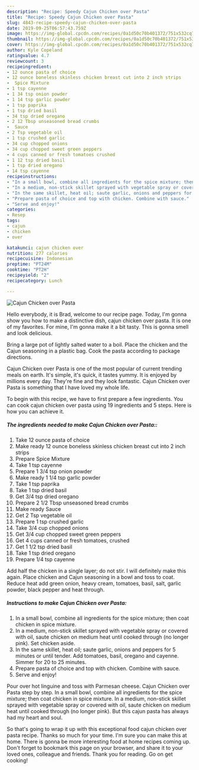 ```yaml
---
description: "Recipe: Speedy Cajun Chicken over Pasta"
title: "Recipe: Speedy Cajun Chicken over Pasta"
slug: 4843-recipe-speedy-cajun-chicken-over-pasta
date: 2019-09-25T06:57:43.759Z
image: https://img-global.cpcdn.com/recipes/0a1d50c70b401372/751x532cq70/cajun-chicken-over-pasta-recipe-main-photo.jpg
thumbnail: https://img-global.cpcdn.com/recipes/0a1d50c70b401372/751x532cq70/cajun-chicken-over-pasta-recipe-main-photo.jpg
cover: https://img-global.cpcdn.com/recipes/0a1d50c70b401372/751x532cq70/cajun-chicken-over-pasta-recipe-main-photo.jpg
author: Kyle Copeland
ratingvalue: 4.7
reviewcount: 3
recipeingredient:
- 12 ounce pasta of choice
- 12 ounce boneless skinless chicken breast cut into 2 inch strips
-  Spice Mixture
- 1 tsp cayenne
- 1 34 tsp onion powder
- 1 14 tsp garlic powder
- 1 tsp paprika
- 1 tsp dried basil
- 34 tsp dried oregano
- 2 12 Tbsp unseasoned bread crumbs
-  Sauce
- 2 Tsp vegetable oil
- 1 tsp crushed garlic
- 34 cup chopped onions
- 34 cup chopped sweet green peppers
- 4 cups canned or fresh tomatoes crushed
- 1 12 tsp dried basil
- 1 tsp dried oregano
- 14 tsp cayenne
recipeinstructions:
- "In a small bowl, combine all ingredients for the spice mixture; then coat chicken in spice mixture."
- "In a medium, non-stick skillet sprayed with vegetable spray or covered with oil, saute chicken on medium heat until cooked through (no longer pink). Set chicken aside."
- "In the same skillet, heat oil; saute garlic, onions and peppers for 5 minutes or until tender. Add tomatoes, basil, oregano and cayenne. Simmer for 20 to 25 minutes."
- "Prepare pasta of choice and top with chicken. Combine with sauce."
- "Serve and enjoy!"
categories:
- Resep
tags:
- cajun
- chicken
- over

katakunci: cajun chicken over
nutrition: 277 calories
recipecuisine: Indonesian
preptime: "PT24M"
cooktime: "PT2H"
recipeyield: "2"
recipecategory: Lunch

---
```



![Cajun Chicken over Pasta](https://img-global.cpcdn.com/recipes/0a1d50c70b401372/751x532cq70/cajun-chicken-over-pasta-recipe-main-photo.jpg)

Hello everybody, it is Brad, welcome to our recipe page. Today, I'm gonna show you how to make a distinctive dish, cajun chicken over pasta. It is one of my favorites. For mine, I'm gonna make it a bit tasty. This is gonna smell and look delicious.

Bring a large pot of lightly salted water to a boil. Place the chicken and the Cajun seasoning in a plastic bag. Cook the pasta according to package directions.

Cajun Chicken over Pasta is one of the most popular of current trending meals on earth. It's simple, it's quick, it tastes yummy. It is enjoyed by millions every day. They're fine and they look fantastic. Cajun Chicken over Pasta is something that I have loved my whole life.


To begin with this recipe, we have to first prepare a few ingredients. You can cook cajun chicken over pasta using 19 ingredients and 5 steps. Here is how you can achieve it.

##### The ingredients needed to make Cajun Chicken over Pasta::

1. Take 12 ounce pasta of choice
1. Make ready 12 ounce boneless skinless chicken breast cut into 2 inch strips
1. Prepare  Spice Mixture
1. Take 1 tsp cayenne
1. Prepare 1 3/4 tsp onion powder
1. Make ready 1 1/4 tsp garlic powder
1. Take 1 tsp paprika
1. Take 1 tsp dried basil
1. Get 3/4 tsp dried oregano
1. Prepare 2 1/2 Tbsp unseasoned bread crumbs
1. Make ready  Sauce
1. Get 2 Tsp vegetable oil
1. Prepare 1 tsp crushed garlic
1. Take 3/4 cup chopped onions
1. Get 3/4 cup chopped sweet green peppers
1. Get 4 cups canned or fresh tomatoes, crushed
1. Get 1 1/2 tsp dried basil
1. Take 1 tsp dried oregano
1. Prepare 1/4 tsp cayenne


Add half the chicken in a single layer; do not stir. I will definitely make this again. Place chicken and Cajun seasoning in a bowl and toss to coat. Reduce heat add green onion, heavy cream, tomatoes, basil, salt, garlic powder, black pepper and heat through. 

##### Instructions to make Cajun Chicken over Pasta:

1. In a small bowl, combine all ingredients for the spice mixture; then coat chicken in spice mixture.
1. In a medium, non-stick skillet sprayed with vegetable spray or covered with oil, saute chicken on medium heat until cooked through (no longer pink). Set chicken aside.
1. In the same skillet, heat oil; saute garlic, onions and peppers for 5 minutes or until tender. Add tomatoes, basil, oregano and cayenne. Simmer for 20 to 25 minutes.
1. Prepare pasta of choice and top with chicken. Combine with sauce.
1. Serve and enjoy!


Pour over hot linguine and toss with Parmesan cheese. Cajun Chicken over Pasta step by step. In a small bowl, combine all ingredients for the spice mixture; then coat chicken in spice mixture. In a medium, non-stick skillet sprayed with vegetable spray or covered with oil, saute chicken on medium heat until cooked through (no longer pink). But this cajun pasta has always had my heart and soul. 

So that's going to wrap it up with this exceptional food cajun chicken over pasta recipe. Thanks so much for your time. I'm sure you can make this at home. There is gonna be more interesting food at home recipes coming up. Don't forget to bookmark this page on your browser, and share it to your loved ones, colleague and friends. Thank you for reading. Go on get cooking!
